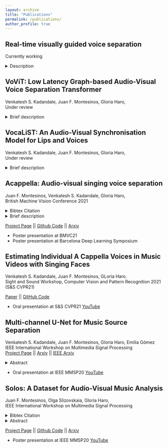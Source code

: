 ```yaml
---
layout: archive
title: "Publications"
permalink: /publications/
author_profile: true
---
```

## Real-time visually guided voice separation  
Currently working 
<details>
<summary>Description</summary>
<p>

Audio-visual methods usually outperforms audio-only methods but, can they be used in real-time applications at a reasonable cost?  
Developing SOTA speech enhancement methods with bounded computational power requirements.  
</p>
</details> 

## VoViT: Low Latency Graph-based Audio-Visual Voice Separation Transformer  
Venkatesh S. Kadandale, Juan F. Montesinos, Gloria Haro,  
Under review 
<details>
<summary>Brief description</summary>
<p>
This paper presents an audio-visual approach for voice separation which outperforms state-of-the-
art methods at a low latency in two scenarios: speech and singing voice. The model is based on
a two-stage network. Motion cues are obtained with a lightweight graph convolutional network
that processes face landmarks. Then, both audio and motion features are fed to an audio-visual
transformer which produces a fairly good estimation of the isolated target source. In a second stage,
the predominant voice is enhanced with an audio-only network.
</p>
</details>  

## VocaLiST: An Audio-Visual Synchronisation Model for Lips and Voices    
Venkatesh S. Kadandale, Juan F. Montesinos, Gloria Haro,  
Under review 
<details>
<summary>Brief description</summary>
<p>
we address the problem of lip-voice synchronisation in videos containing human face and voice. Our approach is based on determining if the lips motion and the voice in a video are synchronised or not, depending on their audio-visual correspondence score. We propose an audio-visual cross-modal transformer-based model that outperforms several baseline models in the audio-visual synchronisation task on the standard lip-reading speech benchmark dataset LRS2. While the existing methods focus mainly on the lip synchronisation in speech videos, we also consider the special case of singing voice
</p>
</details>  

## Acappella: Audio-visual singing voice separation  
Juan F. Montesinos, Venkatesh S. Kadandale, Gloria Haro,  
British Machine Vision Conference 2021  
<details>
<summary>Bibtex Citation</summary>
<p>

```
@inproceedings{montesinos2021cappella,
  title={A cappella: Audio-visual Singing Voice Separation},
  author={Montesinos, Juan F and Kadandale, Venkatesh S and Haro, Gloria},
  booktitle={32nd British Machine Vision Conference, BMVC 2021},
  year={2021}
}
```
</p>
</details>  
<details>
<summary>Brief description</summary>
<p>
We explore the single-channel singing voice separation problem from a multimodal perspective, by jointly learning from audio and visual modalities.  
We propose a model which makes use of Graph convolutional neural networks to contrain a U-Net, a encoder-decoder architecture.  
We evaluate:  
  i) presence of overlapping voices in the audio mixtures  
  ii) the target voice set to lower volume levels in the mix  
  iii) combination of i) and ii). The third one being the most challenging evaluation setup. We demonstrate that our model outperforms the baseline models in the singing voice separation task in the most challenging evaluation setup.  
</p>
</details>  

[Project Page](https://ipcv.github.io/Acappella/)  || [Github Code](https://github.com/JuanFMontesinos/Acappella-YNet) || [Arxiv](https://arxiv.org/abs/2104.09946)
* Poster presentation  at BMVC21  
* Poster presentation at Barcelona Deep Learning Symposium  

## Estimating Individual A Cappella Voices in Music Videos with Singing Faces   
Venkatesh S. Kadandale, Juan F. Montesinos, GLoria Haro.  
Sight and Sound Workshop, Computer Vision and Pattern Recognition 2021 (S&S CVPR21)  

[Paper](https://sightsound.org/papers/2021/Venkatesh_Shenoy_Kadandale_Estimating_Individual_A_Cappella_Voices_in_Music_Videos_with_Singing_Faces.pdf)  || [GitHub Code](https://github.com/JuanFMontesinos/Acappella-YNet)  
* Oral presentation  at S&S CVPR21 [YouTube](https://www.youtube.com/watch?v=IEFuj7WGO-c&t=986s&ab_channel=SightandSound)  

## Multi-channel U-Net for Music Source Separation  
Venkatesh S. Kadandale, Juan F. Montesinos, Gloria Haro, Emilia Gómez  
IEEE International Workshop on Multimedia Signal Processing  
[Project Page](https://vskadandale.github.io/multi-channel-unet/)  || [Arxiv](https://arxiv.org/abs/2003.10414)  || [IEEE Arxiv](https://ieeexplore.ieee.org/document/9287108/)  
<details>
<summary>Abstract</summary>
<p>
A fairly straightforward approach for music source separation is to train independent models, wherein each model is dedicated for estimating only a specific source. Training a single model to estimate multiple sources generally does not perform as well as the independent dedicated models. However, Conditioned U-Net (C-U-Net) uses a control mechanism to train a single model for multi-source separation and attempts to achieve a performance comparable to that of the dedicated models. We propose a multi-channel U-Net (M-U-Net) trained using a weighted multi-task loss as an alternative to the C-U-Net. We investigate two weighting strategies for our multi-task loss: 1) Dynamic Weighted Average (DWA), and 2) Energy Based Weighting (EBW). DWA determines the weights by tracking the rate of change of loss of each task during training. EBW aims to neutralize the effect of the training bias arising from the difference in energy levels of each of the sources in a mixture. Our methods provide three-fold advantages compared to C-U-Net: 1) Fewer effective training iterations per epoch, 2) Fewer trainable network parameters (no control parameters), and 3) Faster processing at inference. Our methods achieve performance comparable to that of C-U-Net and the dedicated U-Nets at a much lower training cost.
</p>
</details>  
  
* Oral presentation at IEEE MMSP20 [YouTube](https://www.youtube.com/watch?v=6dtXjOan4Qo)  

## Solos: A Dataset for Audio-Visual Music Analysis  
Juan F. Montesinos, Olga Slizovskaia, Gloria Haro,  
IEEE  International Workshop on Multimedia Signal Processing  
<details>
<summary>Bibtex Citation</summary>
<p>

```
@inproceedings{montesinos2020solos,
    author    = {Juan F. Montesinos and
                 Olga Slizovskaia and
                 Gloria Haro},
    title     = {Solos: A Dataset for Audio-Visual Music Analysis},
    booktitle = {22st {IEEE} International Workshop on Multimedia Signal Processing,
                {MMSP} 2020, Tampere, Finland, September 21-24, 2020},
               
    publisher = {IEEE},
    year      = {2020},

}
```
</p>
</details>  
<details>
<summary>Abstract</summary>
<p>
In this paper, we present a new dataset of music
performance videos which can be used for training machine
learning methods for multiple tasks such as audio-visual blind
source separation and localization, cross-modal correspondences,
cross-modal generation and, in general, any audio-visual self-
supervised task. These videos, gathered from YouTube, consist of
solo musical performances of 13 different instruments. Compared
to previously proposed audio-visual datasets, Solos is cleaner
since a big amount of its recordings are auditions and manually
checked recordings, ensuring there is no background noise nor
effects added in the video post-processing. Besides, it is, up
to the best of our knowledge, the only dataset that contains
the whole set of instruments present in the URMP [1] dataset,
a high-quality dataset of 44 audio-visual recordings of multi-
instrument classical music pieces with individual audio tracks.
URMP was intented to be used for source separation, thus, we
evaluate the performance on the URMP dataset of two different
source-separation models trained on Solo
</p>
</details>  

[Project Page](juanmontesinos.com/Solos)  || [Github Code](https://github.com/JuanFMontesinos/Solos) || [Arxiv](https://arxiv.org/pdf/2006.07931.pdf)
* Poster presentation  at IEEE MMSP20 [YouTube](https://youtu.be/nesxriwTd8Y)    


